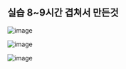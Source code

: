 ## 실습 8~9시간 겹쳐서 만든것

![image](https://github.com/user-attachments/assets/e8fd3d95-3e76-4734-95a9-c518909e04e3)

![image](https://github.com/user-attachments/assets/0d07ccfc-ce47-4af3-b242-5ee34e49cf04)

![image](https://github.com/user-attachments/assets/d0174ce4-f9b4-478a-aed2-ed2e167feca8)
